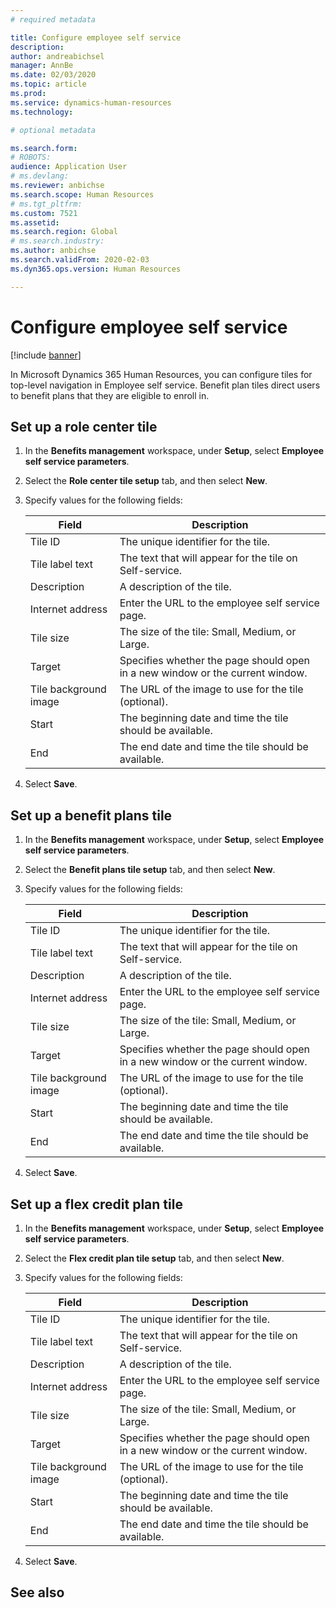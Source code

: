 ```yaml
---
# required metadata

title: Configure employee self service
description: 
author: andreabichsel
manager: AnnBe
ms.date: 02/03/2020
ms.topic: article
ms.prod: 
ms.service: dynamics-human-resources
ms.technology: 

# optional metadata

ms.search.form: 
# ROBOTS: 
audience: Application User
# ms.devlang: 
ms.reviewer: anbichse
ms.search.scope: Human Resources
# ms.tgt_pltfrm: 
ms.custom: 7521
ms.assetid: 
ms.search.region: Global
# ms.search.industry: 
ms.author: anbichse
ms.search.validFrom: 2020-02-03
ms.dyn365.ops.version: Human Resources

---
```


# Configure employee self service

[!include [banner](includes/preview-feature.md)]

In Microsoft Dynamics 365 Human Resources, you can configure tiles for top-level navigation in Employee self service. Benefit plan tiles direct users to benefit plans that they are eligible to enroll in.

## Set up a role center tile

1. In the **Benefits management** workspace, under **Setup**, select **Employee self service parameters**.

2. Select the **Role center tile setup** tab, and then select **New**.

3. Specify values for the following fields:

   | Field | Description |
   | --- | --- |
   | Tile ID | The unique identifier for the tile. |
   | Tile label text | The text that will appear for the tile on Self-service. |
   | Description | A description of the tile. |
   | Internet address | Enter the URL to the employee self service page. |
   | Tile size | The size of the tile: Small, Medium, or Large. |
   | Target | Specifies whether the page should open in a new window or the current window. |
   | Tile background image | The URL of the image to use for the tile (optional). |
   | Start | The beginning date and time the tile should be available. |
   | End | The end date and time the tile should be available. |

4. Select **Save**.

## Set up a benefit plans tile

1. In the **Benefits management** workspace, under **Setup**, select **Employee self service parameters**.

2. Select the **Benefit plans tile setup** tab, and then select **New**.

3. Specify values for the following fields:

   | Field | Description |
   | --- | --- |
   | Tile ID | The unique identifier for the tile. |
   | Tile label text | The text that will appear for the tile on Self-service. |
   | Description | A description of the tile. |
   | Internet address | Enter the URL to the employee self service page. |
   | Tile size | The size of the tile: Small, Medium, or Large. |
   | Target | Specifies whether the page should open in a new window or the current window. |
   | Tile background image | The URL of the image to use for the tile (optional). |
   | Start | The beginning date and time the tile should be available. |
   | End | The end date and time the tile should be available. |

4. Select **Save**.

## Set up a flex credit plan tile

1. In the **Benefits management** workspace, under **Setup**, select **Employee self service parameters**.

2. Select the **Flex credit plan tile setup** tab, and then select **New**.

3. Specify values for the following fields:

   | Field | Description |
   | --- | --- |
   | Tile ID | The unique identifier for the tile. |
   | Tile label text | The text that will appear for the tile on Self-service. |
   | Description | A description of the tile. |
   | Internet address | Enter the URL to the employee self service page. |
   | Tile size | The size of the tile: Small, Medium, or Large. |
   | Target | Specifies whether the page should open in a new window or the current window. |
   | Tile background image | The URL of the image to use for the tile (optional). |
   | Start | The beginning date and time the tile should be available. |
   | End | The end date and time the tile should be available. |

4. Select **Save**.

## See also
